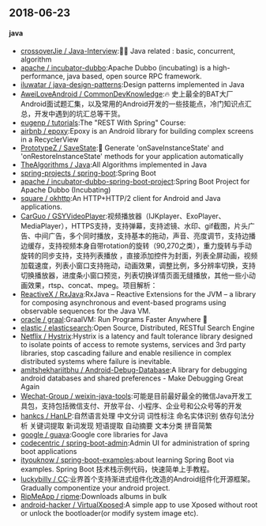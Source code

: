 ## 2018-06-23

#### java
* [crossoverJie / Java-Interview](https://github.com/crossoverJie/Java-Interview):👨‍🎓 Java related : basic, concurrent, algorithm
* [apache / incubator-dubbo](https://github.com/apache/incubator-dubbo):Apache Dubbo (incubating) is a high-performance, java based, open source RPC framework.
* [iluwatar / java-design-patterns](https://github.com/iluwatar/java-design-patterns):Design patterns implemented in Java
* [AweiLoveAndroid / CommonDevKnowledge](https://github.com/AweiLoveAndroid/CommonDevKnowledge):🔥 史上最全的BAT大厂Android面试题汇集，以及常用的Android开发的一些技能点，冷门知识点汇总，开发中遇到的坑汇总等干货。
* [eugenp / tutorials](https://github.com/eugenp/tutorials):The "REST With Spring" Course:
* [airbnb / epoxy](https://github.com/airbnb/epoxy):Epoxy is an Android library for building complex screens in a RecyclerView
* [PrototypeZ / SaveState](https://github.com/PrototypeZ/SaveState):🍦 Generate 'onSaveInstanceState' and 'onRestoreInstanceState' methods for your application automatically
* [TheAlgorithms / Java](https://github.com/TheAlgorithms/Java):All Algorithms implemented in Java
* [spring-projects / spring-boot](https://github.com/spring-projects/spring-boot):Spring Boot
* [apache / incubator-dubbo-spring-boot-project](https://github.com/apache/incubator-dubbo-spring-boot-project):Spring Boot Project for Apache Dubbo (Incubating)
* [square / okhttp](https://github.com/square/okhttp):An HTTP+HTTP/2 client for Android and Java applications.
* [CarGuo / GSYVideoPlayer](https://github.com/CarGuo/GSYVideoPlayer):视频播放器（IJKplayer、ExoPlayer、MediaPlayer），HTTPS支持，支持弹幕，支持滤镜、水印、gif截图，片头广告、中间广告，多个同时播放，支持基本的拖动，声音、亮度调节，支持边播边缓存，支持视频本身自带rotation的旋转（90,270之类），重力旋转与手动旋转的同步支持，支持列表播放 ，直接添加控件为封面，列表全屏动画，视频加载速度，列表小窗口支持拖动，动画效果，调整比例，多分辨率切换，支持切换播放器，进度条小窗口预览，列表切换详情页面无缝播放，其他一些小动画效果，rtsp、concat、mpeg。项目解析：
* [ReactiveX / RxJava](https://github.com/ReactiveX/RxJava):RxJava – Reactive Extensions for the JVM – a library for composing asynchronous and event-based programs using observable sequences for the Java VM.
* [oracle / graal](https://github.com/oracle/graal):GraalVM: Run Programs Faster Anywhere 🚀
* [elastic / elasticsearch](https://github.com/elastic/elasticsearch):Open Source, Distributed, RESTful Search Engine
* [Netflix / Hystrix](https://github.com/Netflix/Hystrix):Hystrix is a latency and fault tolerance library designed to isolate points of access to remote systems, services and 3rd party libraries, stop cascading failure and enable resilience in complex distributed systems where failure is inevitable.
* [amitshekhariitbhu / Android-Debug-Database](https://github.com/amitshekhariitbhu/Android-Debug-Database):A library for debugging android databases and shared preferences - Make Debugging Great Again
* [Wechat-Group / weixin-java-tools](https://github.com/Wechat-Group/weixin-java-tools):可能是目前最好最全的微信Java开发工具包，支持包括微信支付、开放平台、小程序、企业号和公众号等的开发
* [hankcs / HanLP](https://github.com/hankcs/HanLP):自然语言处理 中文分词 词性标注 命名实体识别 依存句法分析 关键词提取 新词发现 短语提取 自动摘要 文本分类 拼音简繁
* [google / guava](https://github.com/google/guava):Google core libraries for Java
* [codecentric / spring-boot-admin](https://github.com/codecentric/spring-boot-admin):Admin UI for administration of spring boot applications
* [ityouknow / spring-boot-examples](https://github.com/ityouknow/spring-boot-examples):about learning Spring Boot via examples. Spring Boot 技术栈示例代码，快速简单上手教程。
* [luckybilly / CC](https://github.com/luckybilly/CC):业界首个支持渐进式组件化改造的Android组件化开源框架。Gradually componentize your android project.
* [RipMeApp / ripme](https://github.com/RipMeApp/ripme):Downloads albums in bulk
* [android-hacker / VirtualXposed](https://github.com/android-hacker/VirtualXposed):A simple app to use Xposed without root or unlock the bootloader(or modify system image etc).

